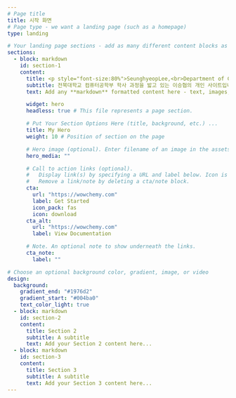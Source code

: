 ```yaml
---
# Page title
title: 시작 화면
# Page type - we want a landing page (such as a homepage)
type: landing

# Your landing page sections - add as many different content blocks as you like
sections:
  - block: markdown
    id: section-1
    content:
      title: <p style="font-size:80%">SeunghyeopLee,<br>Department of Computer Engineering,<br>Jeonbuk National University</p>
      subtitle: 전북대학교 컴퓨터공학부 학사 과정을 밟고 있는 이승협의 개인 사이트입니다.
      text: Add any **markdown** formatted content here - text, images, videos, galleries - and even HTML code!

      widget: hero
      headless: true # This file represents a page section.

      # Put Your Section Options Here (title, background, etc.) ...
      title: My Hero
      weight: 10 # Position of section on the page

      # Hero image (optional). Enter filename of an image in the assets/media/ folder.
      hero_media: ""

      # Call to action links (optional).
      #   Display link(s) by specifying a URL and label below. Icon is optional for `cta`.
      #   Remove a link/note by deleting a cta/note block.
      cta:
        url: "https://wowchemy.com"
        label: Get Started
        icon_pack: fas
        icon: download
      cta_alt:
        url: "https://wowchemy.com"
        label: View Documentation

      # Note. An optional note to show underneath the links.
      cta_note:
        label: ""

# Choose an optional background color, gradient, image, or video
design:
  background:
    gradient_end: "#1976d2"
    gradient_start: "#004ba0"
    text_color_light: true
  - block: markdown
    id: section-2
    content:
      title: Section 2
      subtitle: A subtitle
      text: Add your Section 2 content here...
  - block: markdown
    id: section-3
    content:
      title: Section 3
      subtitle: A subtitle
      text: Add your Section 3 content here...
---
```

